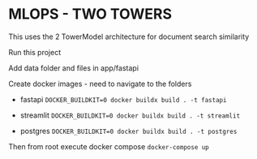 # MLOPS - TWO TOWERS

This uses the 2 TowerModel architecture for document search similarity 

Run this project

Add data folder and files in app/fastapi

Create docker images - need to navigate to the folders

- fastapi
    `DOCKER_BUILDKIT=0 docker buildx build . -t fastapi `

- streamlit 
    `DOCKER_BUILDKIT=0 docker buildx build . -t streamlit `
- postgres
    `DOCKER_BUILDKIT=0 docker buildx build . -t postgres `


Then from root execute docker compose
    `docker-compose up `


